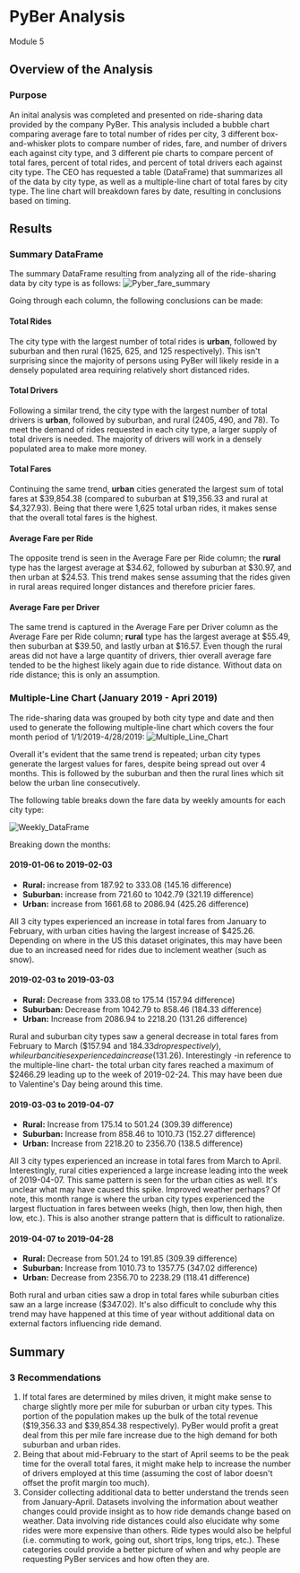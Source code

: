 # PyBer Analysis
Module 5

## Overview of the Analysis
### Purpose
An inital analysis was completed and presented on ride-sharing data provided by the company PyBer. This analysis included a bubble chart comparing average fare to total number of rides per city, 3 different box-and-whisker plots to compare number of rides, fare, and number of drivers each against city type, and 3 different pie charts to compare percent of total fares, percent of total rides, and percent of total drivers each against city type. The CEO has requested a table (DataFrame) that summarizes all of the data by city type, as well as a multiple-line chart of total fares by city type. The line chart will breakdown fares by date, resulting in conclusions based on timing.

## Results
### Summary DataFrame
The summary DataFrame resulting from analyzing all of the ride-sharing data by city type is as follows:
![Pyber_fare_summary](https://user-images.githubusercontent.com/107309793/179729218-8ba59698-26ae-47bd-99fb-33bb379ec5b2.png)

Going through each column, the following conclusions can be made:
#### Total Rides
The city type with the largest number of total rides is **urban**, followed by suburban and then rural (1625, 625, and 125 respectively). This isn't surprising since the majority of persons using PyBer will likely reside in a densely populated area requiring relatively short distanced rides.
#### Total Drivers
Following a similar trend, the city type with the largest number of total drivers is **urban**, followed by suburban, and rural (2405, 490, and 78). To meet the demand of rides requested in each city type, a larger supply of total drivers is needed. The majority of drivers will work in a densely populated area to make more money.
#### Total Fares
Continuing the same trend, **urban** cities generated the largest sum of total fares at $39,854.38 (compared to suburban at $19,356.33 and rural at $4,327.93). Being that there were 1,625 total urban rides, it makes sense that the overall total fares is the highest.
#### Average Fare per Ride
The opposite trend is seen in the Average Fare per Ride column; the **rural** type has the largest average at $34.62, followed by suburban at $30.97, and then urban at $24.53. This trend makes sense assuming that the rides given in rural areas required longer distances and therefore pricier fares.
#### Average Fare per Driver
The same trend is captured in the Average Fare per Driver column as the Average Fare per Ride column; **rural** type has the largest average at $55.49, then suburban at $39.50, and lastly urban at $16.57. Even though the rural areas did not have a large quantity of drivers, thier overall average fare tended to be the highest likely again due to ride distance. Without data on ride distance; this is only an assumption.

### Multiple-Line Chart (January 2019 - Apri 2019)
The ride-sharing data was grouped by both city type and date and then used to generate the following multiple-line chart which covers the four month period of 1/1/2019-4/28/2019:
![Multiple_Line_Chart](https://user-images.githubusercontent.com/107309793/179510503-c50a3596-0062-40ea-98ba-4b511d8905ab.png)

Overall it's evident that the same trend is repeated; urban city types generate the largest values for fares, despite being spread out over 4 months. This is followed by the suburban and then the rural lines which sit below the urban line consecutively.

The following table breaks down the fare data by weekly amounts for each city type:

![Weekly_DataFrame](https://user-images.githubusercontent.com/107309793/179642026-0d44f6b8-c7c4-45ac-9b98-6db20594370a.png)

Breaking down the months:

#### 2019-01-06 to 2019-02-03
- **Rural:** increase from 187.92 to 333.08 (145.16 difference) 
- **Suburban:** increase from 721.60 to 1042.79 (321.19 difference)
- **Urban:** increase from 1661.68 to 2086.94 (425.26 difference)

All 3 city types experienced an increase in total fares from January to February, with urban cities having the largest increase of $425.26. Depending on where in the US this dataset originates, this may have been due to an increased need for rides due to inclement weather (such as snow).

#### 2019-02-03 to 2019-03-03
- **Rural:** Decrease from 333.08 to 175.14 (157.94 difference)
- **Suburban:** Decrease from 1042.79 to 858.46 (184.33 difference)
- **Urban:** Increase from 2086.94 to 2218.20 (131.26 difference)

Rural and suburban city types saw a general decrease in total fares from February to March ($157.94 and $184.33 drop respectively), while urban cities experienced a increase ($131.26). Interestingly -in reference to the multiple-line chart- the total urban city fares reached a maximum of $2466.29 leading up to the week of 2019-02-24. This may have been due to Valentine's Day being around this time.

#### 2019-03-03 to 2019-04-07
- **Rural:** Increase from 175.14 to 501.24 (309.39 difference)
- **Suburban:** Increase from 858.46 to 1010.73 (152.27 difference)
- **Urban:** Increase from 2218.20 to 2356.70 (138.5 difference)

All 3 city types experienced an increase in total fares from March to April. Interestingly, rural cities experienced a large increase leading into the week of 2019-04-07. This same pattern is seen for the urban cities as well. It's unclear what may have caused this spike. Improved weather perhaps? Of note, this month range is where the urban city types experienced the largest fluctuation in fares between weeks (high, then low, then high, then low, etc.). This is also another strange pattern that is difficult to rationalize.

#### 2019-04-07 to 2019-04-28
- **Rural:** Decrease from 501.24 to 191.85 (309.39 difference)
- **Suburban:** Increase from 1010.73 to 1357.75 (347.02 difference)
- **Urban:** Decrease from 2356.70 to 2238.29 (118.41 difference)

Both rural and urban cities saw a drop in total fares while suburban cities saw an a large increase ($347.02). It's also difficult to conclude why this trend may have happened at this time of year without additional data on external factors influencing ride demand.

## Summary

### 3 Recommendations
1. If total fares are determined by miles driven, it might make sense to charge slightly more per mile for suburban or urban city types. This portion of the population makes up the bulk of the total revenue ($19,356.33 and $39,854.38 respectively). PyBer would profit a great deal from this per mile fare increase due to the high demand for both suburban and urban rides.
2. Being that about mid-February to the start of April seems to be the peak time for the overall total fares, it might make help to increase the number of drivers employed at this time (assuming the cost of labor doesn't offset the profit margin too much).
3. Consider collecting additional data to better understand the trends seen from January-April. Datasets involving the information about weather changes could provide insight as to how ride demands change based on weather. Data involving ride distances could also elucidate why some rides were more expensive than others. Ride types would also be helpful (i.e. commuting to work, going out, short trips, long trips, etc.). These categories could provide a better picture of when and why people are requesting PyBer services and how often they are.

